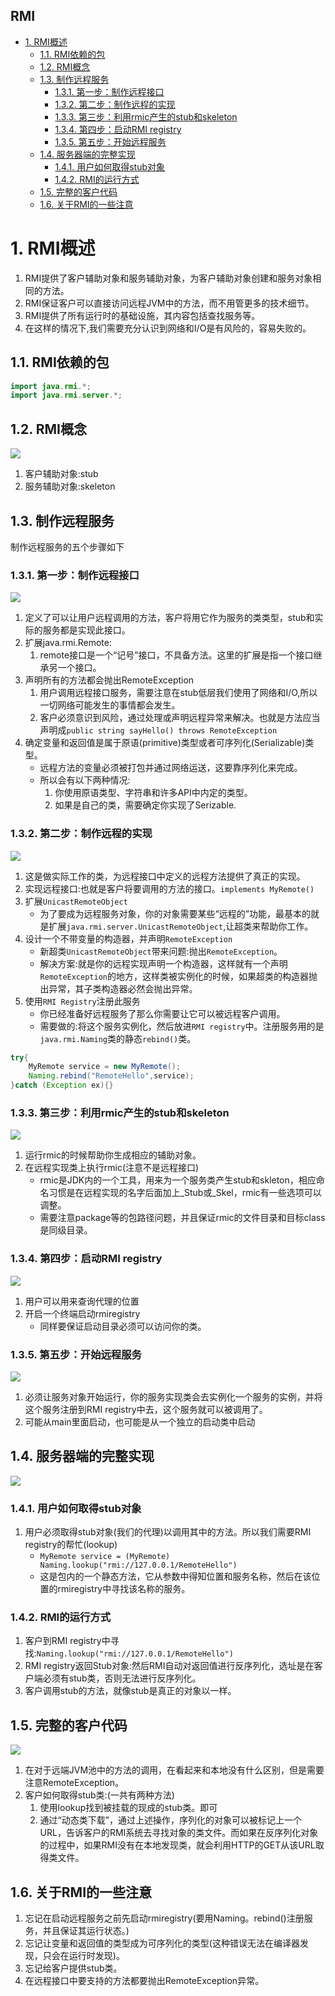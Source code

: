 RMI
---

<!-- TOC -->

- [1. RMI概述](#1-rmi概述)
  - [1.1. RMI依赖的包](#11-rmi依赖的包)
  - [1.2. RMI概念](#12-rmi概念)
  - [1.3. 制作远程服务](#13-制作远程服务)
    - [1.3.1. 第一步：制作远程接口](#131-第一步制作远程接口)
    - [1.3.2. 第二步：制作远程的实现](#132-第二步制作远程的实现)
    - [1.3.3. 第三步：利用rmic产生的stub和skeleton](#133-第三步利用rmic产生的stub和skeleton)
    - [1.3.4. 第四步：启动RMI registry](#134-第四步启动rmi-registry)
    - [1.3.5. 第五步：开始远程服务](#135-第五步开始远程服务)
  - [1.4. 服务器端的完整实现](#14-服务器端的完整实现)
    - [1.4.1. 用户如何取得stub对象](#141-用户如何取得stub对象)
    - [1.4.2. RMI的运行方式](#142-rmi的运行方式)
  - [1.5. 完整的客户代码](#15-完整的客户代码)
  - [1.6. 关于RMI的一些注意](#16-关于rmi的一些注意)

<!-- /TOC -->

# 1. RMI概述
1. RMI提供了客户辅助对象和服务辅助对象，为客户辅助对象创建和服务对象相同的方法。
2. RMI保证客户可以直接访问远程JVM中的方法，而不用管更多的技术细节。
3. RMI提供了所有运行时的基础设施，其内容包括查找服务等。
4. 在这样的情况下,我们需要充分认识到网络和I/O是有风险的，容易失败的。

## 1.1. RMI依赖的包
```java
import java.rmi.*;
import java.rmi.server.*;
```

## 1.2. RMI概念
![](img/dl/dl-5.png)

1. 客户辅助对象:stub
2. 服务辅助对象:skeleton

## 1.3. 制作远程服务
制作远程服务的五个步骤如下

### 1.3.1. 第一步：制作远程接口
![](img/dl/dl-6.png)

1. 定义了可以让用户远程调用的方法，客户将用它作为服务的类类型，stub和实际的服务都是实现此接口。
2. 扩展java.rmi.Remote:
    1. remote接口是一个“记号”接口，不具备方法。这里的扩展是指一个接口继承另一个接口。
3. 声明所有的方法都会抛出RemoteException
    1. 用户调用远程接口服务，需要注意在stub低层我们使用了网络和I/O,所以一切网络可能发生的事情都会发生。
    2. 客户必须意识到风险，通过处理或声明远程异常来解决。也就是方法应当声明成`public string sayHello() throws RemoteException`
4. 确定变量和返回值是属于原语(primitive)类型或者可序列化(Serializable)类型。
    + 远程方法的变量必须被打包并通过网络运送，这要靠序列化来完成。
    + 所以会有以下两种情况:
      1. 你使用原语类型、字符串和许多API中内定的类型。
      2. 如果是自己的类，需要确定你实现了Serizable.

### 1.3.2. 第二步：制作远程的实现
![](img/dl/dl-7.png)

1. 这是做实际工作的类，为远程接口中定义的远程方法提供了真正的实现。
2. 实现远程接口:也就是客户将要调用的方法的接口。`implements MyRemote()`
3. 扩展`UnicastRemoteObject`
    - 为了要成为远程服务对象，你的对象需要某些“远程的”功能，最基本的就是扩展`java.rmi.server.UnicastRemoteObject`,让超类来帮助你工作。
4. 设计一个不带变量的构造器，并声明`RemoteException`
    + 新超类`UnicastRemoteObject`带来问题:抛出`RemoteException`。
    + 解决方案:就是你的远程实现声明一个构造器，这样就有一个声明`RemoteException`的地方，这样类被实例化的时候，如果超类的构造器抛出异常，其子类构造器必然会抛出异常。
5. 使用`RMI Registry`注册此服务
    + 你已经准备好远程服务了那么你需要让它可以被远程客户调用。
    + 需要做的:将这个服务实例化，然后放进`RMI registry`中。注册服务用的是`java.rmi.Naming`类的静态`rebind()`类。

```java
try{
    MyRemote service = new MyRemote();
    Naming.rebind("RemoteHello",service);
}catch (Exception ex){}
```

### 1.3.3. 第三步：利用rmic产生的stub和skeleton

![](img/dl/dl-8.png)

1. 运行rmic的时候帮助你生成相应的辅助对象。
2. 在远程实现类上执行rmic(注意不是远程接口)
    + rmic是JDK内的一个工具，用来为一个服务类产生stub和skleton，相应命名习惯是在远程实现的名字后面加上_Stub或_Skel，rmic有一些选项可以调整。
    + 需要注意package等的包路径问题，并且保证rmic的文件目录和目标class是同级目录。

### 1.3.4. 第四步：启动RMI registry

![](img/dl/dl-9.png)

1. 用户可以用来查询代理的位置
2. 开启一个终端启动rmiregistry
    + 同样要保证启动目录必须可以访问你的类。

### 1.3.5. 第五步：开始远程服务

![](img/dl/dl-10.png)

1. 必须让服务对象开始运行，你的服务实现类会去实例化一个服务的实例，并将这个服务注册到RMI registry中去，这个服务就可以被调用了。
2. 可能从main里面启动，也可能是从一个独立的启动类中启动

## 1.4. 服务器端的完整实现

![](img/dl/dl-11.png)

### 1.4.1. 用户如何取得stub对象
1. 用户必须取得stub对象(我们的代理)以调用其中的方法。所以我们需要RMI registry的帮忙(lookup)
    + `MyRemote service = (MyRemote) Naming.lookup("rmi://127.0.0.1/RemoteHello")`
    + 这是包内的一个静态方法，它从参数中得知位置和服务名称，然后在该位置的rmiregistry中寻找该名称的服务。

### 1.4.2. RMI的运行方式
1. 客户到RMI registry中寻找:`Naming.lookup("rmi://127.0.0.1/RemoteHello")`
2. RMI registry返回Stub对象:然后RMI自动对返回值进行反序列化，选址是在客户端必须有stub类，否则无法进行反序列化。
3. 客户调用stub的方法，就像stub是真正的对象以一样。

## 1.5. 完整的客户代码

![](img/dl/dl-12.png)

1. 在对于远端JVM池中的方法的调用，在看起来和本地没有什么区别，但是需要注意RemoteException。
2. 客户如何取得stub类:(一共有两种方法)
    1. 使用lookup找到被挂载的现成的stub类。即可
    2. 通过“动态类下载”，通过上述操作，序列化的对象可以被标记上一个URL，告诉客户的RMI系统去寻找对象的类文件。而如果在反序列化对象的过程中，如果RMI没有在本地发现类，就会利用HTTP的GET从该URL取得类文件。

## 1.6. 关于RMI的一些注意
1. 忘记在启动远程服务之前先启动rmiregistry(要用Naming。rebind()注册服务，并且保证其运行状态。)
2. 忘记让变量和返回值的类型成为可序列化的类型(这种错误无法在编译器发现，只会在运行时发现)。
3. 忘记给客户提供stub类。
4. 在远程接口中要支持的方法都要抛出RemoteException异常。